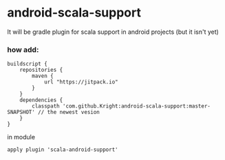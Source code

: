 # android-scala-support
It will be gradle plugin for scala support in android projects (but it isn't yet)

### how add:

```
buildscript {
    repositories {
        maven {
            url "https://jitpack.io"
        }
    }
    dependencies {
        classpath 'com.github.Kright:android-scala-support:master-SNAPSHOT' // the newest vesion
    }
}
```

in module
```
apply plugin 'scala-android-support'
```
